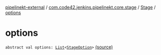 [pipelinekt-external](../../index.md) / [com.code42.jenkins.pipelinekt.core.stage](../index.md) / [Stage](index.md) / [options](./options.md)

# options

`abstract val options: `[`List`](https://kotlinlang.org/api/latest/jvm/stdlib/kotlin.collections/-list/index.html)`<`[`StageOption`](../../com.code42.jenkins.pipelinekt.core/-stage-option.md)`>` [(source)](https://github.com/code42/pipelinekt/tree/master/core/src/main/kotlin/com/code42/jenkins/pipelinekt/core/stage/Stage.kt#L22)